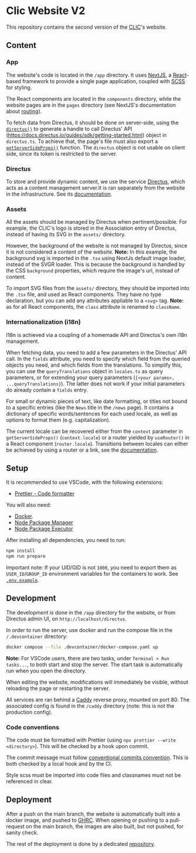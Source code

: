 # Clic Website V2

This repository contains the second version of the [CLIC](https://clic.epfl.ch)'s website.

## Content

### App

The website's code is located in the `/app` directory. It uses [NextJS](https://nextjs.org/), a [React](https://react.dev/)-based framework to provide a single page application, coupled with [SCSS](https://sass-lang.com/documentation/syntax/#scss) for styling.

The React components are located in the `components` directory, while the website pages are in the `pages` directory (see NextJS's documentation about [routing](https://nextjs.org/docs/pages/building-your-application/routing/pages-and-layouts)).

To fetch data from Directus, it should be done on server-side, using the [`directus()`](./app/src/directus.ts) to generate a handle to call Directus' API (https://docs.directus.io/guides/sdk/getting-started.html) object in `directus.ts`. To achieve that, the page's file must also export a [`getServerSideProps()`](https://nextjs.org/docs/pages/building-your-application/data-fetching/get-server-side-props) function. The `directus` object is not usable on client side, since its token is restricted to the server.

### Directus

To store and provide dynamic content, we use the service [Directus](https://directus.io/), which acts as a content management server.It is ran separately from the website in the infrastructure. See its [documentation](directus/README.md).

### Assets

All the assets should be managed by Directus when pertinent/possible. For example, the CLIC's logo is stored in the Association entry of Directus, instead of having its SVG in the `assets/` directory.

However, the background of the website is not managed by Directus, since it is not considered a content of the website. **Note:** In this example, the background svg is imported in the `.tsx` using NextJs default image loader, instead of the SVGR loader. This is because the background is handled by the CSS `background` properties, which require the image's url, instead of content.

To import SVG files from the `assets/` directory, they should be imported into the `.tsx` file, and used as React components. They have no type declaration, but you can add any attributes appliable to a `<svg>` tag. **Note:** as for all React components, the `class` attribute is renamed to `className`.

### Internationalization (i18n)

I18n is achieved via a coupling of a homemade API and Directus's own i18n management.

When fetching data, you need to add a few parameters in the Directus' API call. In the `fields` attribute, you need to specify which field from the queried objects you need, and which fields from the translations. To simplify this, you can use the `queryTranslations` object in `locales.ts` as query parameters, or for extending your query parameters (`{<your params>, ...queryTranslations}`). The latter does not work if your initial parameters do already contain a `fields` entry.

For small or dynamic pieces of text, like date formatting, or titles not bound to a specific entries (like the `News` title in the `/news` page). It contains a dictionary of specific words/sentences for each used locale, as well as options to format them (e.g. capitalization).

The current locale can be recovered either from the `context` parameter in `getServerSideProps()` (`context.locale`) or a router yielded by `useRouter()` in a React component (`router.locale`). Transitions between locales can either be achieved by using a router or a link, see the [documentation](https://nextjs.org/docs/pages/building-your-application/routing/internationalization#transition-between-locales).

## Setup

It is recommended to use VSCode, with the following extensions:

- [Prettier - Code formatter](https://marketplace.visualstudio.com/items?itemName=esbenp.prettier-vscode)

You will also need:

- [Docker](https://www.docker.com/).
- [Node Package Manager](https://www.npmjs.com/)
- [Node Package Executor](https://www.npmjs.com/package/npx)

After installing all dependencies, you need to run:

```sh
npm install
npm run prepare
```

Important note: If your UID/GID is not `1000`, you need to export them as `USER_ID`/`GROUP_ID` environment variables for the containers to work. See [`.env.example`](.env.example).

## Development

The development is done in the `/app` directory for the website, or from Directus admin UI, on `http://localhost/directus`.

In order to run the server, use docker and run the compose file in the `/.devcontainer` directory:

```sh
docker compose --file .devcontainer/docker-compose.yaml up
```

**Note:** For VSCode users, there are two tasks, under `Terminal > Run tasks...`, to both start and stop the server. The start task is automatically run when you open the directory.

When editing the website, modifications will immediately be visible, without reloading the page or restarting the server.

All services are ran behind a [Caddy](https://caddyserver.com/) reverse proxy, mounted on port 80. The associated config is found in the `/caddy` directory (note: this is not the production config).

### Code conventions

The code must be formatted with Prettier (using `npx prettier --write <directory>`). This will be checked by a hook upon commit.

The commit message must follow [conventional commits convention](https://gist.github.com/qoomon/5dfcdf8eec66a051ecd85625518cfd13). This is both checked by a local hook and by the CI.

Style scss must be imported into code files and classnames must not be referenced in clear.

## Deployment

After a push on the main branch, the website is automatically built into a docker image, and pushed to [GHRC](https://docs.github.com/en/packages/working-with-a-github-packages-registry/working-with-the-container-registry). When opening or pushing to a pull-request on the main branch, the images are also built, but not pushed, for sanity check.

The rest of the deployment is done by a dedicated [repository](https://github.com/clicepfl/clic-website-v2-infra).
